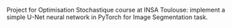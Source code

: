
Project for Optimisation Stochastique course at INSA Toulouse: implement a simple U-Net neural network in PyTorch for Image Segmentation task. 
